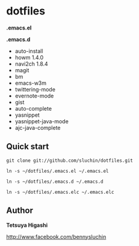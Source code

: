dotfiles
========

**.emacs.el**  

**.emacs.d**  
  - auto-install  
  - howm 1.4.0  
  - navi2ch 1.8.4  
  - magit  
  - bm  
  - emacs-w3m  
  - twittering-mode  
  - evernote-mode  
  - gist  
  - auto-complete  
  - yasnippet  
  - yasnippet-java-mode  
  - ajc-java-complete  



Quick start
-----------

  `git clone git://github.com/sluchin/dotfiles.git`  
  
  `ln -s ~/dotfiles/.emacs.el ~/.emacs.el`  
  
  `ln -s ~/dotfiles/.emacs.d ~/.emacs.d`  
  
  `ln -s ~/dotfiles/.emacs.elc ~/.emacs.elc`  

  

Author
------

**Tetsuya Higashi**  

http://www.facebook.com/bennysluchin  

